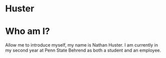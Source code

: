 # Huster

# Who am I?
Allow me to introduce myself, my name is Nathan Huster. 
I am currently in my second year at Penn State Behrend as both a student and an employee.
